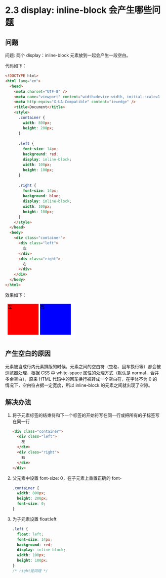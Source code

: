 # 2.3 display: inline-block 会产生哪些问题

## 问题

问题: 两个 display：inline-block 元素放到一起会产生一段空白。

代码如下：

```html
<!DOCTYPE html>
<html lang="en">
  <head>
    <meta charset="UTF-8" />
    <meta name="viewport" content="width=device-width, initial-scale=1.0" />
    <meta http-equiv="X-UA-Compatible" content="ie=edge" />
    <title>Document</title>
    <style>
      .container {
        width: 800px;
        height: 200px;
      }

      .left {
        font-size: 14px;
        background: red;
        display: inline-block;
        width: 100px;
        height: 100px;
      }

      .right {
        font-size: 14px;
        background: blue;
        display: inline-block;
        width: 100px;
        height: 100px;
      }
    </style>
  </head>
  <body>
    <div class="container">
      <div class="left">
        左
      </div>
      <div class="right">
        右
      </div>
    </div>
  </body>
</html>
```

效果如下：

![Alt text](./1.png)

## 产生空白的原因

元素被当成行内元素排版的时候，元素之间的空白符（空格、回车换行等）都会被浏览器处理，根据 CSS 中 white-space 属性的处理方式（默认是 normal，合并多余空白），原来 HTML 代码中的回车换行被转成一个空白符，在字体不为 0 的情况下，空白符占据一定宽度，所以 inline-block 的元素之间就出现了空隙。

## 解决办法

1. 将子元素标签的结束符和下一个标签的开始符写在同一行或把所有的子标签写在同一行

   ```html
   <div class="container">
     <div class="left">
       左
     </div>
     <div class="right">
       右
     </div>
   </div>
   ```

2. 父元素中设置 font-size: 0，在子元素上重置正确的 font-

   ```css
   .container {
     width: 800px;
     height: 200px;
     font-size: 0;
   }
   ```

3. 为子元素设置 float:left

   ```css
   .left {
     float: left;
     font-size: 14px;
     background: red;
     display: inline-block;
     width: 100px;
     height: 100px;
   }
   /* right是同理 */
   ```
